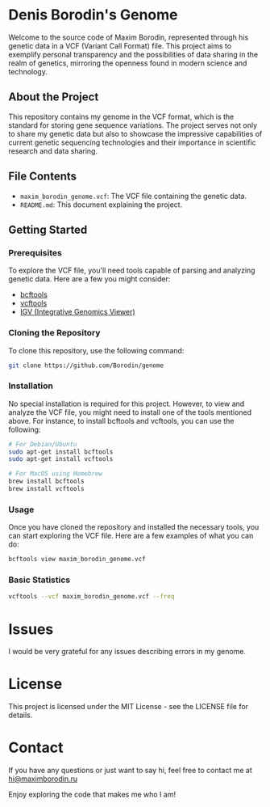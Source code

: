 # Denis Borodin's Genome

Welcome to the source code of Maxim Borodin, represented through his genetic data in a VCF (Variant Call Format) file.
This project aims to exemplify personal transparency and the possibilities of data sharing in the realm of genetics,
mirroring the openness found in modern science and technology.

## About the Project

This repository contains my genome in the VCF format, which is the standard for storing gene sequence variations. The
project serves not only to share my genetic data but also to showcase the impressive capabilities of current genetic
sequencing technologies and their importance in scientific research and data sharing.

## File Contents

- `maxim_borodin_genome.vcf`: The VCF file containing the genetic data.
- `README.md`: This document explaining the project.

## Getting Started

### Prerequisites

To explore the VCF file, you'll need tools capable of parsing and analyzing genetic data. Here are a few you might
consider:

- [bcftools](https://samtools.github.io/bcftools/bcftools.html)
- [vcftools](https://vcftools.github.io/)
- [IGV (Integrative Genomics Viewer)](http://software.broadinstitute.org/software/igv/)

### Cloning the Repository

To clone this repository, use the following command:

```bash
git clone https://github.com/Borodin/genome
```

### Installation

No special installation is required for this project. However, to view and analyze the VCF file, you might need to
install one of the tools mentioned above. For instance, to install bcftools and vcftools, you can use the following:

```bash
# For Debian/Ubuntu
sudo apt-get install bcftools
sudo apt-get install vcftools

# For MacOS using Homebrew
brew install bcftools
brew install vcftools
```

### Usage

Once you have cloned the repository and installed the necessary tools, you can start exploring the VCF file. Here are a
few examples of what you can do:

```bash
bcftools view maxim_borodin_genome.vcf
```

### Basic Statistics

```bash
vcftools --vcf maxim_borodin_genome.vcf --freq
```

# Issues

I would be very grateful for any issues describing errors in my genome.

# License

This project is licensed under the MIT License - see the LICENSE file for details.

# Contact

If you have any questions or just want to say hi, feel free to contact me
at [hi@maximborodin.ru](mailto:hi@maximborodin.ru)

Enjoy exploring the code that makes me who I am!
